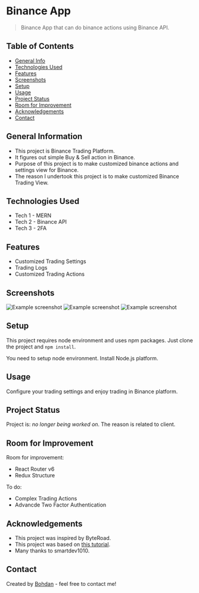 # Binance App

> Binance App that can do binance actions using Binance API.

## Table of Contents

- [General Info](#general-information)
- [Technologies Used](#technologies-used)
- [Features](#features)
- [Screenshots](#screenshots)
- [Setup](#setup)
- [Usage](#usage)
- [Project Status](#project-status)
- [Room for Improvement](#room-for-improvement)
- [Acknowledgements](#acknowledgements)
- [Contact](#contact)

## General Information

- This project is Binance Trading Platform.
- It figures out simple Buy & Sell action in Binance.
- Purpose of this project is to make customized binance actions and settings view for Binance.
- The reason I undertook this project is to make customized Binance Trading View.

## Technologies Used

- Tech 1 - MERN
- Tech 2 - Binance API
- Tech 3 - 2FA

## Features

- Customized Trading Settings
- Trading Logs
- Customized Trading Actions

## Screenshots

![Example screenshot](./img/screenshot-1.png)
![Example screenshot](./img/screenshot-2.png)
![Example screenshot](./img/screenshot-3.png)

## Setup

This project requires node environment and uses npm packages.
Just clone the project and `npm install`.

You need to setup node environment. Install Node.js platform.

## Usage

Configure your trading settings and enjoy trading in Binance platform.

## Project Status

Project is: _no longer being worked on_. The reason is related to client.

## Room for Improvement

Room for improvement:

- React Router v6
- Redux Structure

To do:

- Complex Trading Actions
- Advancde Two Factor Authentication

## Acknowledgements

- This project was inspired by ByteRoad.
- This project was based on [this tutorial](https://binance-docs.github.io/apidocs/spot/en/).
- Many thanks to smartdev1010.

## Contact

Created by [Bohdan](https://softdev629.github.io) - feel free to contact me!
